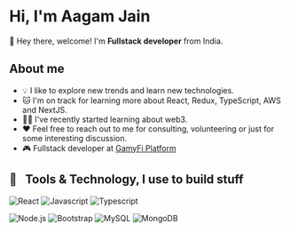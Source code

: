 # Hi, I'm Aagam Jain

👋 Hey there, welcome!
I'm **Fullstack developer** from India.

## About me

- 💡 I like to explore new trends and learn new technologies.
- 🐱 I'm on track for learning more about React, Redux, TypeScript, AWS and NextJS.
- ✍🏼 I've recently started learning about web3.
- ❤️ Feel free to reach out to me for consulting, volunteering or just for some interesting discussion.
- 🎮 Fullstack developer at [GamyFi Platform](https://www.gamyfi.org/home)

## 🔨 &nbsp; Tools & Technology, I use to build stuff

<p>
 <img alt="React" src="https://img.shields.io/badge/React-blue?style=plastic&logo=React" />
 <img alt="Javascript" src="https://img.shields.io/badge/Javascript-yellow?style=plastic&logo=Javascript">
 <img alt="Typescript" src="https://img.shields.io/badge/Typescript-white?style=plastic&logo=Typescript">
 </p>
 <img alt="Node.js" src="https://img.shields.io/badge/Node.js-black?style=plastic&logo=Node.js">
 <img alt="Bootstrap" src="https://img.shields.io/badge/Bootstrap-white?style=plastic&logo=Bootstrap">
 <img alt="MySQL" src="https://img.shields.io/badge/MySQ-purple?style=plastic&logo=MySQL">
 <img alt="MongoDB" src="https://img.shields.io/badge/MongoDB-gray?style=plastic&logo=MongoDB">


<!--
**imaagu/imaagu** is a ✨ _special_ ✨ repository because its `README.md` (this file) appears on your GitHub profile.

Here are some ideas to get you started:

- 🔭 I’m currently working on ...
- 🌱 I’m currently learning ...
- 👯 I’m looking to collaborate on ...
- 🤔 I’m looking for help with ...
- 💬 Ask me about ...
- 📫 How to reach me: ...
- 😄 Pronouns: ...
- ⚡ Fun fact: ...
-->
